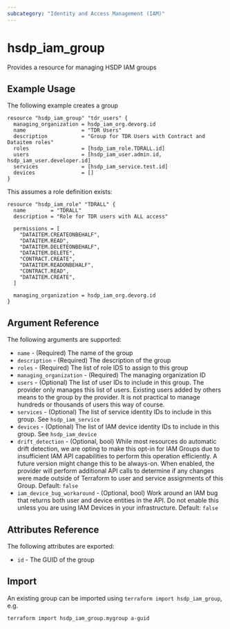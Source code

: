 ```yaml
---
subcategory: "Identity and Access Management (IAM)"
---
```


# hsdp_iam_group

Provides a resource for managing HSDP IAM groups

## Example Usage

The following example creates a group

```hcl
resource "hsdp_iam_group" "tdr_users" {
  managing_organization = hsdp_iam_org.devorg.id
  name                  = "TDR Users"
  description           = "Group for TDR Users with Contract and Dataitem roles"
  roles                 = [hsdp_iam_role.TDRALL.id]
  users                 = [hsdp_iam_user.admin.id, hsdp_iam_user.developer.id]
  services              = [hsdp_iam_service.test.id]
  devices               = []
}
```

This assumes a role definition exists:

```hcl
resource "hsdp_iam_role" "TDRALL" {
  name        = "TDRALL"
  description = "Role for TDR users with ALL access"

  permissions = [
    "DATAITEM.CREATEONBEHALF",
    "DATAITEM.READ",
    "DATAITEM.DELETEONBEHALF",
    "DATAITEM.DELETE",
    "CONTRACT.CREATE",
    "DATAITEM.READONBEHALF",
    "CONTRACT.READ",
    "DATAITEM.CREATE",
  ]

  managing_organization = hsdp_iam_org.devorg.id
}
```

## Argument Reference

The following arguments are supported:

* `name` - (Required) The name of the group
* `description` - (Required) The description of the group
* `roles` - (Required) The list of role IDS to assign to this group
* `managing_organization` - (Required) The managing organization ID
* `users` - (Optional) The list of user IDs to include in this group. The provider only manages this list of users. Existing users added by others means to the group by the provider. It is not practical to manage hundreds or thousands of users this way of course.
* `services` - (Optional) The list of service identity IDs to include in this group. See `hsdp_iam_service`
* `devices` - (Optional) The list of IAM device identity IDs to include in this group. See `hsdp_iam_device`
* `drift_detection` - (Optional, bool) While most resources do automatic drift detection, we are opting to make this
  opt-in for IAM Groups due to insufficient IAM API capabilities to perform this operation efficiently.
  A future version might change this to be always-on. When enabled, the provider will perform additional API calls
  to determine if any changes were made outside of Terraform to user and service assignments of this Group. Default: `false`
* `iam_device_bug_workaround` - (Optional, bool) Work around an IAM bug that returns both user and device entities in the API. 
  Do not enable this unless you are using IAM Devices in your infrastructure. Default: `false`

## Attributes Reference

The following attributes are exported:

* `id` - The GUID of the group

## Import

An existing group can be imported using `terraform import hsdp_iam_group`, e.g.

```shell
terraform import hsdp_iam_group.mygroup a-guid
```
